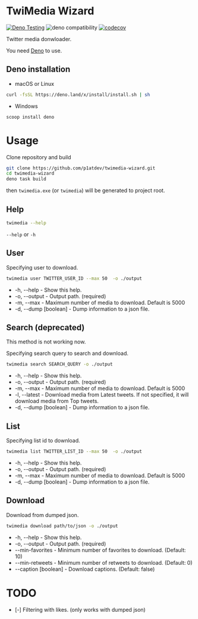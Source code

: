 # TwiMedia Wizard

[![Deno Testing](https://github.com/p1atdev/twimedia-wizard/actions/workflows/testing.yaml/badge.svg)](https://github.com/p1atdev/twimedia-wizard/actions/workflows/testing.yaml)
![deno compatibility](https://shield.deno.dev/deno/^1.29)
[![codecov](https://codecov.io/gh/p1atdev/twimedia-wizard/branch/main/graph/badge.svg?token=o5kZFwUUCM)](https://codecov.io/gh/p1atdev/twimedia-wizard)


Twitter media donwloader.

You need [Deno](https://deno.land/manual@v1.29.1/getting_started/installation) to use.

## Deno installation

- macOS or Linux

```bash
curl -fsSL https://deno.land/x/install/install.sh | sh
```

- Windows
```
scoop install deno
```

# Usage

Clone repository and build

```bash
git clone https://github.com/p1atdev/twimedia-wizard.git
cd twimedia-wizard
deno task build
```

then `twimedia.exe` (or `twimedia`) will be generated to project root.

## Help

```bash
twimedia --help
```
`--help` or `-h`

## User

Specifying user to download.

```bash
twimedia user TWITTER_USER_ID --max 50  -o ./output
```

- -h, --help               - Show this help.
- -o, --output  <path>     - Output path.                                          (required)
- -m, --max     <number>   - Maximum number of media to download. Default is 5000
- -d, --dump    [boolean]  - Dump information to a json file.

## Search (deprecated)

This method is not working now.

Specifying search query to search and download.

```bash
twimedia search SEARCH_QUERY -o ./output
```

- -h, --help               - Show this help.
- -o, --output  <path>     - Output path.                                                                      (required)
- -m, --max     <number>   - Maximum number of media to download. Default is 5000
- -l, --latest             - Download media from Latest tweets. If not specified, it will download media from Top tweets.
- -d, --dump    [boolean]  - Dump information to a json file.

## List

Specifying list id to download.

```bash
twimedia list TWITTER_LIST_ID --max 50  -o ./output
```

- -h, --help               - Show this help.
- -o, --output  <path>     - Output path.                               (required)
- -m, --max     <number>   - Maximum number of media to download. Default is 5000
- -d, --dump    [boolean]  - Dump information to a json file.

## Download

Download from dumped json.

```bash
twimedia download path/to/json -o ./output
```

- -h, --help                  - Show this help.
- -o, --output     <path>     - Output path.                              (required)
- --min-favorites  <number>   - Minimum number of favorites to download.  (Default: 10)
- --min-retweets   <number>   - Minimum number of retweets to download.   (Default: 0)
- --caption        [boolean]  - Download captions.                        (Default: false)

# TODO

- [-] Filtering with likes. (only works with dumped json) 